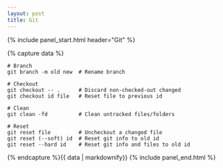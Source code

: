 ```yaml
---
layout: post
title: Git
---
```


{% include panel_start.html header="Git" %}

{% capture data %}
```
# Branch
git branch -m old new  # Rename branch

# Checkout
git checkout -- .      # Discard non-checked-out changed
git checkout id file   # Reset file to previous id

# Clean
git clean -fd          # Clean untracked files/folders

# Reset
git reset file         # Uncheckout a changed file
git reset (--soft) id  # Reset git info to old id
git reset --hard id    # Reset git info and files to old id
```
{% endcapture %}{{ data | markdownify}}
{% include panel_end.html %}
